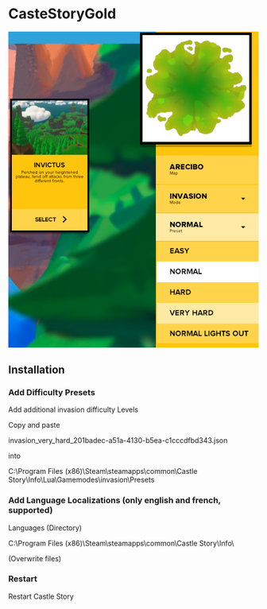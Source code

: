 # CasteStoryGold

![Image of Very Hard Difficulty](https://github.com/ai4life/CasteStoryGold/blob/master/veryHard.png)

## Installation

### Add Difficulty Presets
Add additional invasion difficulty Levels

Copy and paste 

invasion_very_hard_201badec-a51a-4130-b5ea-c1cccdfbd343.json

into 

C:\Program Files (x86)\Steam\steamapps\common\Castle Story\Info\Lua\Gamemodes\invasion\Presets

### Add Language Localizations (only english and french, supported)
Languages (Directory)

C:\Program Files (x86)\Steam\steamapps\common\Castle Story\Info\

(Overwrite files)

### Restart
Restart Castle Story
